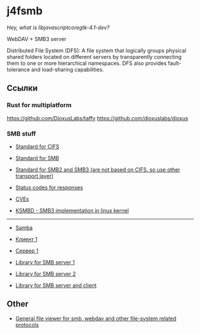 # j4fsmb

*Hey, what is libjavascriptcoregtk-4.1-dev?*

WebDAV + SMB3 server

Distributed File System (DFS): A file system that logically groups physical shared folders located on different servers by transparently connecting them to one or more hierarchical namespaces. DFS also provides fault-tolerance and load-sharing capabilities.

## Ссылки

### Rust for multiplatform

https://github.com/DioxusLabs/taffy
https://github.com/dioxuslabs/dioxus

### SMB stuff

- [Standard for CIFS](https://learn.microsoft.com/en-us/openspecs/windows_protocols/ms-cifs/d416ff7c-c536-406e-a951-4f04b2fd1d2b)
- [Standard for SMB](https://learn.microsoft.com/en-us/openspecs/windows_protocols/ms-smb/f210069c-7086-4dc2-885e-861d837df688)
- [Standard for SMB2 and SMB3 (are not based on CIFS, so use other transport layer)](https://learn.microsoft.com/en-us/openspecs/windows_protocols/ms-smb2/5606ad47-5ee0-437a-817e-70c366052962)
- [Status codes for responses](https://learn.microsoft.com/en-us/openspecs/windows_protocols/ms-erref/1bc92ddf-b79e-413c-bbaa-99a5281a6c90)

- [CVEs](https://cve.mitre.org/cgi-bin/cvekey.cgi?keyword=SMB)
- [KSMBD - SMB3 implementation in linux kernel](https://docs.kernel.org/filesystems/smb/ksmbd.html)

-- --

- [Samba](https://gitlab.com/samba-team/samba)

- [Клиент 1](https://github.com/hirochachacha/go-smb2)

- [Сервер 1](https://github.com/wthorp/GoSMB)

- [Library for SMB server 1](https://github.com/PichuChen/simba)
- [Library for SMB server 2](https://github.com/gentlemanautomaton/smb)

- [Library for SMB server and client](https://github.com/TalAloni/SMBLibrary)

## Other

- [General file viewer for smb, webdav and other file-system related protocols](https://github.com/veeso/termscp)
